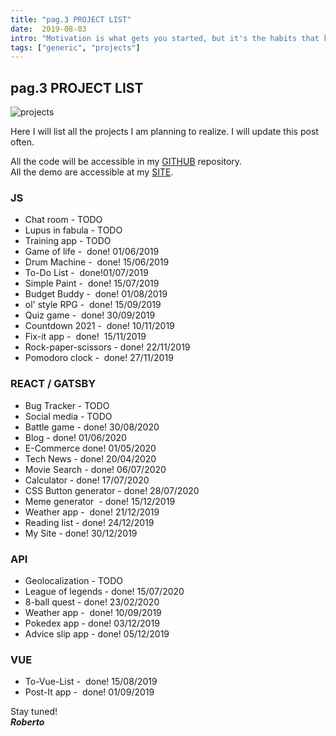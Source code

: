```yaml
---
title: "pag.3 PROJECT LIST"
date:  2019-08-03
intro: "Motivation is what gets you started, but it's the habits that keep you going. ~ Jim Rohn"
tags: ["generic", "projects"]
---
```

## pag.3 PROJECT LIST

![projects]('../images/blogproject.jpg)

Here I will list all the projects I am planning to realize. I will update this post often.

All the code will be accessible in my [GITHUB](https://github.com/RobertoCastelli) repository.\
All the demo are accessible at my [SITE](https://robertocastelliteal.netlify.com/).

### JS
-   Chat room - TODO
-   Lupus in fabula - TODO
-   Training app - TODO
-   Game of life -  done! 01/06/2019 
-   Drum Machine -  done! 15/06/2019
-   To-Do List -  done!01/07/2019
-   Simple Paint -  done! 15/07/2019
-   Budget Buddy -  done! 01/08/2019
-   ol' style RPG -  done! 15/09/2019
-   Quiz game -  done! 30/09/2019
-   Countdown 2021 -  done! 10/11/2019
-   Fix-it app -  done!  15/11/2019
-   Rock-paper-scissors - done! 22/11/2019
-   Pomodoro clock -  done! 27/11/2019

### REACT / GATSBY
-   Bug Tracker - TODO
-   Social media - TODO
-   Battle game - done! 30/08/2020
-   Blog - done! 01/06/2020
-   E-Commerce done! 01/05/2020
-   Tech News - done! 20/04/2020
-   Movie Search - done! 06/07/2020
-   Calculator - done! 17/07/2020
-   CSS Button generator - done! 28/07/2020
-   Meme generator  - done! 15/12/2019
-   Weather app -  done! 21/12/2019
-   Reading list - done! 24/12/2019
-   My Site - done! 30/12/2019

### API
-   Geolocalization - TODO
-   League of legends - done! 15/07/2020
-   8-ball quest - done! 23/02/2020
-   Weather app -  done! 10/09/2019
-   Pokedex app - done! 03/12/2019
-   Advice slip app - done! 05/12/2019

### VUE
-   To-Vue-List -  done! 15/08/2019
-   Post-It app -  done! 01/09/2019

Stay tuned!  
***Roberto***
